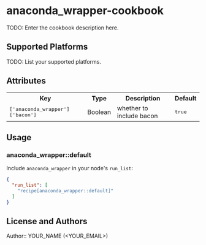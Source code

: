 # anaconda_wrapper-cookbook

TODO: Enter the cookbook description here.

## Supported Platforms

TODO: List your supported platforms.

## Attributes

<table>
  <tr>
    <th>Key</th>
    <th>Type</th>
    <th>Description</th>
    <th>Default</th>
  </tr>
  <tr>
    <td><tt>['anaconda_wrapper']['bacon']</tt></td>
    <td>Boolean</td>
    <td>whether to include bacon</td>
    <td><tt>true</tt></td>
  </tr>
</table>

## Usage

### anaconda_wrapper::default

Include `anaconda_wrapper` in your node's `run_list`:

```json
{
  "run_list": [
    "recipe[anaconda_wrapper::default]"
  ]
}
```

## License and Authors

Author:: YOUR_NAME (<YOUR_EMAIL>)
